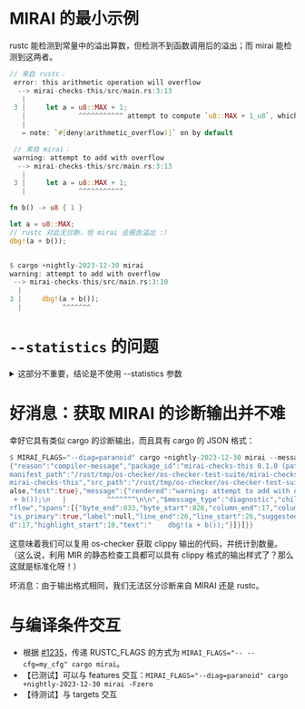 # MIRAI 的最小示例

rustc 能检测到常量中的溢出算数，但检测不到函数调用后的溢出；而 mirai 能检测到这两者。

```rust
// 来自 rustc：
 error: this arithmetic operation will overflow
  --> mirai-checks-this/src/main.rs:3:13
   |
 3 |     let a = u8::MAX + 1;
   |             ^^^^^^^^^^^ attempt to compute `u8::MAX + 1_u8`, which would overflow
   |
   = note: `#[deny(arithmetic_overflow)]` on by default

 // 来自 mirai：
 warning: attempt to add with overflow
  --> mirai-checks-this/src/main.rs:3:13
   |
 3 |     let a = u8::MAX + 1;
   |             ^^^^^^^^^^^
```

```rust
fn b() -> u8 { 1 }

let a = u8::MAX;
// rustc 对此无诊断，但 mirai 会报告溢出 :）
dbg!(a + b());


$ cargo +nightly-2023-12-30 mirai
warning: attempt to add with overflow
 --> mirai-checks-this/src/main.rs:3:10
  |
3 |     dbg!(a + b());
  |          ^^^^^^^
```

# `--statistics` 的问题

<details>

<summary>这部分不重要，结论是不使用 --statistics 参数</summary>

* `--diag` 与 `--statistics` 一起使用时，mirai 只会考虑 --statistics
* 直接第二次运行，会因为增量构建而导致无诊断

```rust
$ MIRAI_FLAGS="--diag=paranoid --statistics" cargo +nightly-2023-12-30 mirai
    Checking mirai-checks-this v0.1.0 (/rust/tmp/os-checker/os-checker-test-suite/mirai-checks-this)
mirai-checks-this/src/main.rs, analyzed, 1
    Finished dev [unoptimized + debuginfo] target(s) in 0.28s

$ MIRAI_FLAGS="--diag=paranoid --statistics" cargo +nightly-2023-12-30 mirai
    Finished dev [unoptimized + debuginfo] target(s) in 0.10s

$ MIRAI_FLAGS="--diag=paranoid" cargo +nightly-2023-12-30 mirai
    Finished dev [unoptimized + debuginfo] target(s) in 0.18s
```

注意：`--diag` 会随 Cargo 的缓存而在后续发出相同的诊断，不过一旦加入 `--statistics` 又开始无诊断了。

```rust
$ MIRAI_FLAGS="--diag=paranoid" cargo +nightly-2023-12-30 mirai
    Checking mirai-checks-this v0.1.0 (/rust/tmp/os-checker/os-checker-test-suite/mirai-checks-this)
warning: attempt to add with overflow
  --> mirai-checks-this/src/main.rs:26:10
   |
26 |     dbg!(a + b());
   |          ^^^^^^^

warning: `mirai-checks-this` (bin "mirai-checks-this") generated 1 warning

$ MIRAI_FLAGS="--diag=paranoid" cargo +nightly-2023-12-30 mirai
warning: attempt to add with overflow
  --> mirai-checks-this/src/main.rs:26:10
   |
26 |     dbg!(a + b());
   |          ^^^^^^^

warning: `mirai-checks-this` (bin "mirai-checks-this") generated 1 warning

$ MIRAI_FLAGS="--diag=paranoid" cargo +nightly-2023-12-30 mirai
warning: attempt to add with overflow
  --> mirai-checks-this/src/main.rs:26:10
   |
26 |     dbg!(a + b());
   |          ^^^^^^^
warning: `mirai-checks-this` (bin "mirai-checks-this") generated 1 warning

$ MIRAI_FLAGS="--statistics --diag=paranoid" cargo +nightly-2023-12-30 mirai
    Checking mirai-checks-this v0.1.0 (/rust/tmp/os-checker/os-checker-test-suite/mirai-checks-this)
mirai-checks-this/src/main.rs, analyzed, 1
    Finished dev [unoptimized + debuginfo] target(s) in 0.40s

$ MIRAI_FLAGS="--diag=paranoid" cargo +nightly-2023-12-30 mirai
    Finished dev [unoptimized + debuginfo] target(s) in 0.09s
```

因此 os-checker 无法依赖 `--statistics` 报告的数量（因为重新构建需要更多的时间）。

</details>

# 好消息：获取 MIRAI 的诊断输出并不难

幸好它具有类似 cargo 的诊断输出，而且具有 cargo 的 JSON 格式：

```rust
$ MIRAI_FLAGS="--diag=paranoid" cargo +nightly-2023-12-30 mirai --message-format=json
{"reason":"compiler-message","package_id":"mirai-checks-this 0.1.0 (path+file:///rust/tmp/os-checker/os-checker-test-suite/mirai-checks-this)","
manifest_path":"/rust/tmp/os-checker/os-checker-test-suite/mirai-checks-this/Cargo.toml","target":{"kind":["bin"],"crate_types":["bin"],"name":"
mirai-checks-this","src_path":"/rust/tmp/os-checker/os-checker-test-suite/mirai-checks-this/src/main.rs","edition":"2021","doc":true,"doctest":f
alse,"test":true},"message":{"rendered":"warning: attempt to add with overflow\n  --> mirai-checks-this/src/main.rs:26:10\n   |\n26 |     dbg!(a
 + b());\n   |          ^^^^^^^\n\n","$message_type":"diagnostic","children":[],"code":null,"level":"warning","message":"attempt to add with ove
rflow","spans":[{"byte_end":833,"byte_start":826,"column_end":17,"column_start":10,"expansion":null,"file_name":"mirai-checks-this/src/main.rs",
"is_primary":true,"label":null,"line_end":26,"line_start":26,"suggested_replacement":null,"suggestion_applicability":null,"text":[{"highlight_en
d":17,"highlight_start":10,"text":"    dbg!(a + b());"}]}]}}
```

这意味着我们可以复用 os-checker 获取 clippy 输出的代码，并统计到数量。
（这么说，利用 MIR 的静态检查工具都可以具有 clippy 格式的输出样式了？那么这就是标准化呀！）

坏消息：由于输出格式相同，我们无法区分诊断来自 MIRAI 还是 rustc。

# 与编译条件交互

* 根据 [#1235](https://github.com/facebookexperimental/MIRAI/issues/1235)，传递 
  RUSTC_FLAGS 的方式为 `MIRAI_FLAGS="-- --cfg=my_cfg" cargo mirai`。
* 【已测试】可以与 features 交互：`MIRAI_FLAGS="--diag=paranoid" cargo +nightly-2023-12-30 mirai -Fzero`
* 【待测试】与 targets 交互
